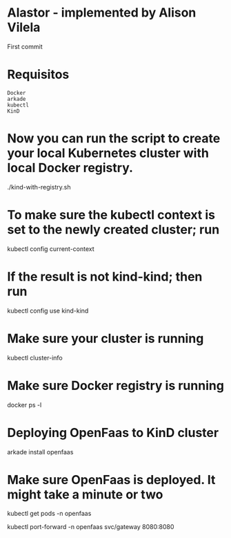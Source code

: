 # Alastor - implemented by Alison Vilela

First commit

# Requisitos
    Docker
    arkade
    kubectl
    KinD

# Now you can run the script to create your local Kubernetes cluster with local Docker registry.
./kind-with-registry.sh

# To make sure the kubectl context is set to the newly created cluster; run
kubectl config current-context

# If the result is not kind-kind; then run
kubectl config use kind-kind

# Make sure your cluster is running
kubectl cluster-info

# Make sure Docker registry is running
docker ps -l

# Deploying OpenFaas to KinD cluster
arkade install openfaas

# Make sure OpenFaas is deployed. It might take a minute or two
kubectl get pods -n openfaas


kubectl port-forward -n openfaas svc/gateway 8080:8080
